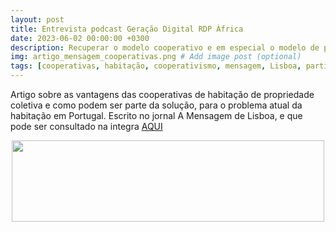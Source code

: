 ```yaml
---
layout: post
title: Entrevista podcast Geração Digital RDP Àfrica
date: 2023-06-02 00:00:00 +0300
description: Recuperar o modelo cooperativo e em especial o modelo de propriedade colectiva é uma forma eficaz para combater a crise da habitação no país e particularmente em Lisboa. Promovem a diminuição de despesas, combatem a especulação imobiliária e abrem caminho para uma nova forma de conceber a cidade.  # Add post description (optional)
img: artigo_mensagem_cooperativas.png # Add image post (optional)
tags: [cooperativas, habitação, cooperativismo, mensagem, Lisboa, participação, arquitectura] # add tag
---
```

Artigo sobre as vantagens das cooperativas de habitação de propriedade coletiva e como podem ser parte da solução, para o problema atual da habitação em Portugal.
Escrito no jornal A Mensagem de Lisboa, e que pode ser consultado na integra [AQUI](https://amensagem.pt/2023/05/30/as-cooperativas-sao-solucao-para-a-crise-de-habitacao-em-lisboa/)

<center><img src="{{site.baseurl}}/assets/img/logo_mensagem.jpg" width="500" height="130"></center>

